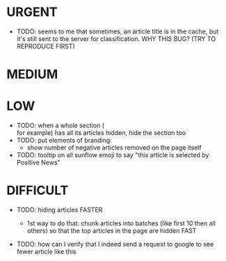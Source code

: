 
# URGENT
- TODO: seems to me that sometimes, an article title is in the cache, but it's still sent to the server for classification. WHY THIS BUG? (TRY TO REPRODUCE FIRST)

# MEDIUM

# LOW
- TODO: when a whole section (<div class="f9uzM"> for example) has all its articles hidden, hide the section too
- TODO: put elements of branding:
    - show number of negative articles removed on the page itself
- TODO: tooltip on all sunflow emoji to say "this article is selected by Positive News"

# DIFFICULT
- TODO: hiding articles FASTER
    - 1st way to do that: chunk articles into batches (like first 10 then all others) so that the top articles in the page are hidden FAST

- TODO: how can I verify that I indeed send a request to google to see fewer article like this